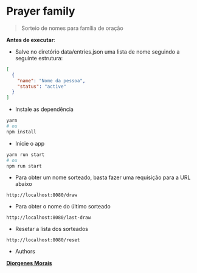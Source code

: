 # Prayer family

> Sorteio de nomes para família de oração

**Antes de executar**:

- Salve no diretório data/entries.json uma lista de nome seguindo a seguinte estrutura:

```json
[
  {
    "name": "Nome da pessoa",
    "status": "active"
  }
]
```

- Instale as dependência

```bash
yarn
# ou
npm install
```

- Inicie o app

```bash
yarn run start
# ou
npm run start
```

- Para obter um nome sorteado, basta fazer uma requisição para a URL abaixo

```text
http://localhost:8080/draw
```

- Para obter o nome do último sorteado

```text
http://localhost:8080/last-draw
```

- Resetar a lista dos sorteados

```text
http://localhost:8080/reset
```

- Authors

[**Diorgenes Morais**](https://github.com/diorgenesmorais)

